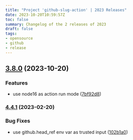 ```yaml
---
title: "Project 'github-slug-action' | 2023 Releases"
date: 2023-10-20T10:59:57Z
toc: false
summary: Changelog of the 2 releases of 2023
draft: false
tags:
- opensource
- github
- release
---
```

## [3.8.0](https://github.com/rlespinasse/github-slug-action/compare/v3.7.1...v3.8.0) (2023-10-20)


### Features

* use node16 as action run mode ([7bf92d8](https://github.com/rlespinasse/github-slug-action/commit/7bf92d88ffb302024ab1f11ced51360f041f1b5e))



### [4.4.1](https://github.com/rlespinasse/github-slug-action/compare/v4.4.0...v4.4.1) (2023-02-20)


### Bug Fixes

* use github.head_ref env var as trusted input ([102b1a0](https://github.com/rlespinasse/github-slug-action/commit/102b1a064a9b145e56556e22b18b19c624538d94))



